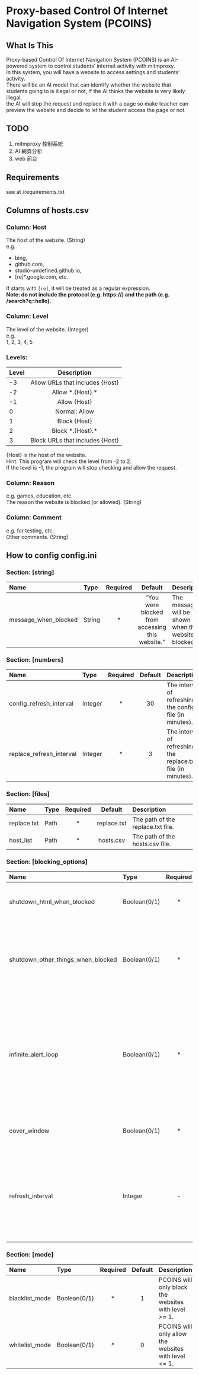 # Proxy-based Control Of Internet Navigation System (PCOINS)

## What Is This

Proxy-based Control Of Internet Navigation System (PCOINS) is an AI-powered system to control students’ internet activity with mitmproxy.  
In this system, you will have a website to access settings and students’ activity.  
There will be an AI model that can identify whether the website that students going to is illegal or not, If the AI thinks the website is very likely illegal,  
the AI will stop the request and replace it with a page so make teacher can preview the website and decide to let the student access the page or not.

## TODO

1. mitmproxy 控制系統
2. AI 網頁分析
3. web 前台

## Requirements

see at /requirements.txt

## Columns of hosts.csv

### Column: Host

The host of the website. (String)  
e.g.  

- bing,  
- github.com,  
- studio-undefined.github.io,  
- [re]*.google.com,
etc.

If starts with `[re]`, it will be treated as a regular expression.  
**Note: do not include the protocol (e.g. https://) and the path (e.g. /search?q=hello).**

### Column: Level

The level of the website. (Integer)  
e.g.  
1, 2, 3, 4, 5  

### **Levels:**

| Level |            Description            |
|:------|:---------------------------------:|
|-3     |  Allow URLs that includes {Host}  |
|-2     |         Allow \*.{Host}.\*        |
|-1     |           Allow {Host}            |
|0      |          Normal: Allow            |
|1      |           Block {Host}            |
|2      |       Block \*.{Host}.\*          |
|3      | Block URLs that includes {Host}   |

{Host} is the host of the website.  
Hint: This program will check the level from -2 to 2.  
If the level is -1, the program will stop checking and allow the request.

### Column: Reason

e.g. games, education, etc.  
The reason the website is blocked (or allowed). (String)

### Column: Comment

e.g. for testing, etc.  
Other comments. (String)

## How to config config.ini

### Section: \[string\]

| Name |  Type  | Required | Default | Description |
|:-----|:-------|:--------:|:-------:|:------------|
| message_when_blocked | String |    *     | "You were blocked from accessing this website." | The message will be shown when the website is blocked. |

### Section: \[numbers\]

| Name |  Type  | Required | Default | Description |
|:-----|:-------|:--------:|:-------:|:------------|
| config_refresh_interval | Integer |    *     | 30 | The interval of refreshing the config file (in minutes). |
| replace_refresh_interval | Integer |    *     | 3 | The interval of refreshing the replace.txt file (in minutes). |

### Section: \[files\]

| Name |  Type  | Required | Default | Description |
|:-----|:-------|:--------:|:-------:|:------------|
| replace.txt | Path |    *     | replace.txt | The path of the replace.txt file. |
| host_list | Path |    *     | hosts.csv | The path of the hosts.csv file. |

### Section: \[blocking_options\]

| Name |  Type  | Required | Default | Description |
|:-----|:-------|:--------:|:-------:|:------------|
| shutdown_html_when_blocked | Boolean(0/1) |    *     | 0 | Whether to shutdown the html when blocked. |
| shutdown_other_things_when_blocked | Boolean(0/1) |    *     | 0 | Whether to shutdown all other things when blocked.(including html, headers, etc.) |
| infinite_alert_loop | Boolean(0/1) |    *     | 1 | Whether to alert the user infinitely so the user can't access the website normally. (If the user turned of JavaScript, this option will be useless.) |
| cover_window | Boolean(0/1) |    *     | 1 | Whether to cover the window with a blur div. |
| refresh_interval | Integer |    -     | 5 | The interval of refreshing the website to make sure the user can't access the website normally. (in seconds) |

### Section: \[mode\]

| Name |  Type  | Required | Default | Description |
|:-----|:-------|:--------:|:-------:|:------------|
| blacklist_mode | Boolean(0/1) |    *     | 1 | PCOINS will only block the websites with level >= 1. |
| whitelist_mode | Boolean(0/1) |    *     | 0 | PCOINS will only allow the websites with level <= 1. |